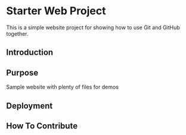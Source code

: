 
# Starter Web Project

This is a simple website project for showing how to use Git and GitHub together.

## Introduction
## Purpose

Sample website with plenty of files for demos

## Deployment

## How To Contribute